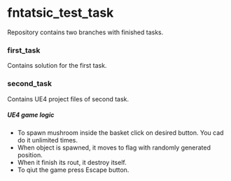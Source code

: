 # fntatsic_test_task

Repository contains two branches with finished tasks.

### first_task

Contains solution for the first task.

### second_task

Contains UE4 project files of second task.

##### UE4 game logic

- To spawn mushroom inside the basket click on desired button. You cad do it unlimited times.
- When object is spawned, it moves to flag with randomly generated position.
- When it finish its rout, it destroy itself.
- To qiut the game press Escape button.
